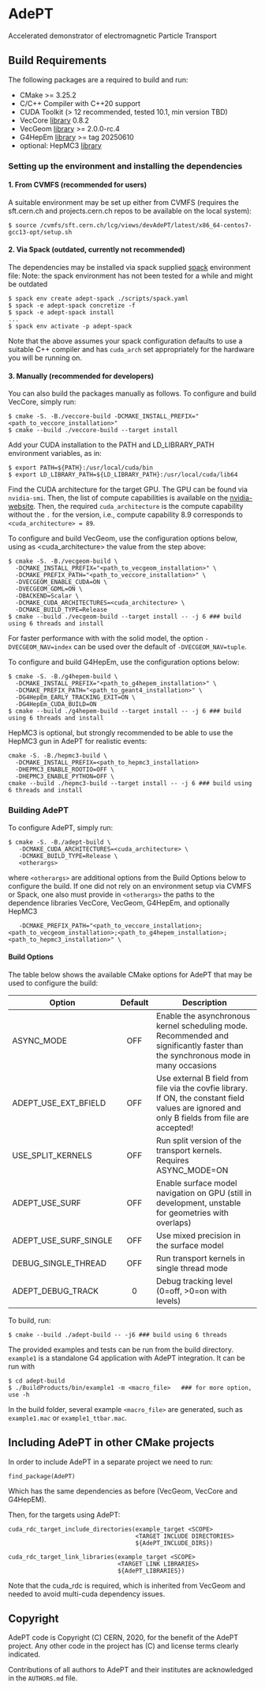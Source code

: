 <!--
SPDX-FileCopyrightText: 2020 CERN
SPDX-License-Identifier: CC-BY-4.0
-->

# AdePT

Accelerated demonstrator of electromagnetic Particle Transport

## Build Requirements

The following packages are a required to build and run:

- CMake >= 3.25.2
- C/C++ Compiler with C++20 support
- CUDA Toolkit (> 12 recommended, tested 10.1, min version TBD)
- VecCore [library](https://github.com/root-project/veccore) 0.8.2
- VecGeom [library](https://gitlab.cern.ch/VecGeom/VecGeom) >=  2.0.0-rc.4 
- G4HepEm [library](https://github.com/mnovak42/g4hepem) >= tag 20250610
- optional: HepMC3 [library](https://gitlab.cern.ch/hepmc/HepMC3)

### Setting up the environment and installing the dependencies

#### 1. From CVMFS (recommended for users)

A suitable environment may be set up either from CVMFS (requires the sft.cern.ch and projects.cern.ch repos
to be available on the local system):
```console
$ source /cvmfs/sft.cern.ch/lcg/views/devAdePT/latest/x86_64-centos7-gcc13-opt/setup.sh
```

#### 2. Via Spack (outdated, currently not recommended)

The dependencies may be installed via spack supplied [spack](https://spack.io) environment file:
Note: the spack environment has not been tested for a while and might be outdated
```console
$ spack env create adept-spack ./scripts/spack.yaml
$ spack -e adept-spack concretize -f
$ spack -e adept-spack install
...
$ spack env activate -p adept-spack
```

Note that the above assumes your spack configuration defaults to use a suitable C++ compiler and has
`cuda_arch` set appropriately for the hardware you will be running on.

#### 3. Manually (recommended for developers)

You can also build the packages manually as follows. To configure and build VecCore, simply run:
```console
$ cmake -S. -B./veccore-build -DCMAKE_INSTALL_PREFIX="<path_to_veccore_installation>"
$ cmake --build ./veccore-build --target install
```

Add your CUDA installation to the PATH and LD_LIBRARY_PATH environment variables, as in:
```console
$ export PATH=${PATH}:/usr/local/cuda/bin
$ export LD_LIBRARY_PATH=${LD_LIBRARY_PATH}:/usr/local/cuda/lib64
```

Find the CUDA architecture for the target GPU. The GPU can be found via `nvidia-smi`. Then, the list of compute capabilities is available on the [nvidia-website](https://developer.nvidia.com/cuda-gpus). 
Then, the required `cuda_architecture` is the compute capability without the `.` for the version, i.e., compute capability 8.9 corresponds to `<cuda_architecture> = 89`.

To configure and build VecGeom, use the configuration options below, using as <cuda_architecture> the value from the step above:
```console
$ cmake -S. -B./vecgeom-build \
  -DCMAKE_INSTALL_PREFIX="<path_to_vecgeom_installation>" \
  -DCMAKE_PREFIX_PATH="<path_to_veccore_installation>" \
  -DVECGEOM_ENABLE_CUDA=ON \
  -DVECGEOM_GDML=ON \
  -DBACKEND=Scalar \
  -DCMAKE_CUDA_ARCHITECTURES=<cuda_architecture> \
  -DCMAKE_BUILD_TYPE=Release
$ cmake --build ./vecgeom-build --target install -- -j 6 ### build using 6 threads and install
```
For faster performance with with the solid model, the option `-DVECGEOM_NAV=index` can be used over the default of `-DVECGEOM_NAV=tuple`.

To configure and build G4HepEm, use the configuration options below:
```console
$ cmake -S. -B./g4hepem-build \
  -DCMAKE_INSTALL_PREFIX="<path_to_g4hepem_installation>" \
  -DCMAKE_PREFIX_PATH="<path_to_geant4_installation>" \
  -DG4HepEm_EARLY_TRACKING_EXIT=ON \
  -DG4HepEm_CUDA_BUILD=ON
$ cmake --build ./g4hepem-build --target install -- -j 6 ### build using 6 threads and install
```

HepMC3 is optional, but strongly recommended to be able to use the HepMC3 gun in AdePT for realistic events:
```console
cmake -S. -B./hepmc3-build \
  -DCMAKE_INSTALL_PREFIX=<path_to_hepmc3_installation>
  -DHEPMC3_ENABLE_ROOTIO=OFF \
  -DHEPMC3_ENABLE_PYTHON=OFF \
cmake --build ./hepmc3-build --target install -- -j 6 ### build using 6 threads and install
```

### Building AdePT

To configure AdePT, simply run:

```console
$ cmake -S. -B./adept-build \
   -DCMAKE_CUDA_ARCHITECTURES=<cuda_architecture> \
   -DCMAKE_BUILD_TYPE=Release \
   <otherargs>
```
where `<otherargs>` are additional options from the Build Options below to configure the build.
If one did not rely on an environment setup via CVMFS or Spack, one also must provide in `<otherargs>` the paths to the dependence libraries VecCore, VecGeom, G4HepEm, and optionally HepMC3
```console
   -DCMAKE_PREFIX_PATH="<path_to_veccore_installation>;<path_to_vecgeom_installation>;<path_to_g4hepem_installation>;<path_to_hepmc3_installation>" \
```

#### Build Options
The table below shows the available CMake options for AdePT that may be used to configure the build:

|Option|Default|Description|
|------|:-----:|-----------|
|ASYNC_MODE|OFF|Enable the asynchronous kernel scheduling mode. Recommended and significantly faster than the synchronous mode in many occasions |
|ADEPT_USE_EXT_BFIELD|OFF|Use external B field from file via the covfie library. If ON, the constant field values are ignored and only B fields from file are accepted! |
|USE_SPLIT_KERNELS|OFF| Run split version of the transport kernels. Requires ASYNC_MODE=ON |
|ADEPT_USE_SURF|OFF| Enable surface model navigation on GPU (still in development, unstable for geometries with overlaps) |
|ADEPT_USE_SURF_SINGLE|OFF|Use mixed precision in the surface model|
|DEBUG_SINGLE_THREAD|OFF| Run transport kernels in single thread mode |
|ADEPT_DEBUG_TRACK|0| Debug tracking level (0=off, >0=on with levels) |

To build, run:

```console
$ cmake --build ./adept-build -- -j6 ### build using 6 threads
```

The provided examples and tests can be run from the build directory. `example1` is a standalone G4 application with AdePT integration.
It can be run with
```console
$ cd adept-build
$ ./BuildProducts/bin/example1 -m <macro_file>   ### for more option, use -h
```
In the build folder, several example `<macro_file>` are generated, such as `example1.mac` or `example1_ttbar.mac`.

## Including AdePT in other CMake projects

In order to include AdePT in a separate project we need to run:

```
find_package(AdePT)
```

Which has the same dependencies as before (VecGeom, VecCore and G4HepEM).

Then, for the targets using AdePT:

```
cuda_rdc_target_include_directories(example_target <SCOPE> 
                                    <TARGET INCLUDE DIRECTORIES>
                                    ${AdePT_INCLUDE_DIRS})

cuda_rdc_target_link_libraries(example_target <SCOPE>
                               <TARGET LINK LIBRARIES>
                               ${AdePT_LIBRARIES})
```
Note that the cuda_rdc is required, which is inherited from VecGeom and needed to avoid multi-cuda dependency issues.


## Copyright

AdePT code is Copyright (C) CERN, 2020, for the benefit of the AdePT project.
Any other code in the project has (C) and license terms clearly indicated.

Contributions of all authors to AdePT and their institutes are acknowledged in
the `AUTHORS.md` file.
